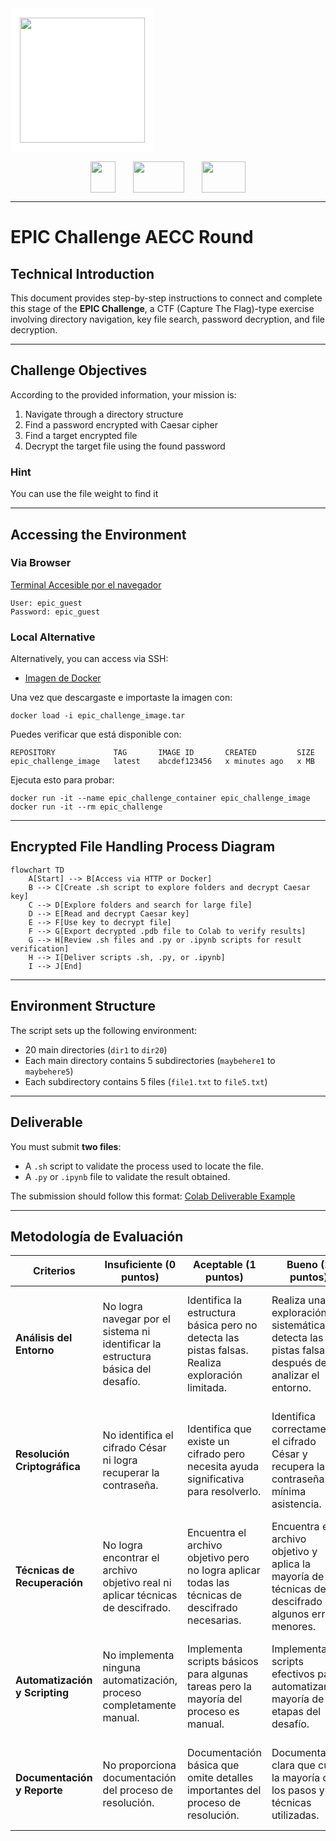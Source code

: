 <div align="center" style="background-color: white; padding: 15px; border-radius: 8px; display: inline-block; margin: 0 auto;">
  <img src="https://ciencialatitud0.github.io/EPIC_5/images/uide.png" width="200">
</div>

<div align="center" style="margin-top: 15px;">
  <img src="https://s3.dualstack.us-east-2.amazonaws.com/pythondotorg-assets/media/community/logos/python-logo-only.png" width="40" height="50" style="margin: 0 12px; vertical-align: middle;">
  <img src="https://upload.wikimedia.org/wikipedia/commons/thumb/d/d0/Google_Colaboratory_SVG_Logo.svg/960px-Google_Colaboratory_SVG_Logo.svg.png" width="82" height="50" style="margin: 0 12px; vertical-align: middle;">
  <img src="https://d33wubrfki0l68.cloudfront.net/45825999a370278a2d392daafce3e7a95de0fff2/3bada/img/logo/svg/full_colored_light.svg" width="70" height="50" style="margin: 0 12px; vertical-align: middle;">
</div>

---

# EPIC Challenge AECC Round

## Technical Introduction

This document provides step-by-step instructions to connect and complete this stage of the **EPIC Challenge**, a CTF (Capture The Flag)-type exercise involving directory navigation, key file search, password decryption, and file decryption.

---

## Challenge Objectives

According to the provided information, your mission is:

1. Navigate through a directory structure
2. Find a password encrypted with Caesar cipher
3. Find a target encrypted file
4. Decrypt the target file using the found password

###  Hint 
You can use the file weight to find it

---

## Accessing the Environment

### Via Browser

[Terminal Accesible por el navegador](http://shortline.proxy.rlwy.net:53282/)

```
User: epic_guest  
Password: epic_guest
```

### Local Alternative

Alternatively, you can access via SSH:

* [Imagen de Docker](https://drive.google.com/drive/u/0/folders/1gY8ZtA_0j8u8SzFG6WW-2v7EmTt2oMSS)

Una vez que descargaste e importaste la imagen con:

```
docker load -i epic_challenge_image.tar
```

Puedes verificar que está disponible con:

```
REPOSITORY             TAG       IMAGE ID       CREATED         SIZE
epic_challenge_image   latest    abcdef123456   x minutes ago   x MB
```

Ejecuta esto para probar:

```
docker run -it --name epic_challenge_container epic_challenge_image
docker run -it --rm epic_challenge
```

---

## Encrypted File Handling Process Diagram

```mermaid
flowchart TD
    A[Start] --> B[Access via HTTP or Docker]
    B --> C[Create .sh script to explore folders and decrypt Caesar key]
    C --> D[Explore folders and search for large file]
    D --> E[Read and decrypt Caesar key]
    E --> F[Use key to decrypt file]
    F --> G[Export decrypted .pdb file to Colab to verify results]
    G --> H[Review .sh files and .py or .ipynb scripts for result verification]
    H --> I[Deliver scripts .sh, .py, or .ipynb]
    I --> J[End]
```

---

## Environment Structure

The script sets up the following environment:

* 20 main directories (`dir1` to `dir20`)
* Each main directory contains 5 subdirectories (`maybehere1` to `maybehere5`)
* Each subdirectory contains 5 files (`file1.txt` to `file5.txt`)

---

## Deliverable

You must submit **two files**:

* A `.sh` script to validate the process used to locate the file.
* A `.py` or `.ipynb` file to validate the result obtained.

The submission should follow this format:
[Colab Deliverable Example](https://colab.research.google.com/drive/1AG0d2z8kajN1Y8asFLcHd6FqHbgoRZf3?usp=sharing)

---

## Metodología de Evaluación




| **Criterios**                  | **Insuficiente (0 puntos)**                                                      | **Aceptable (1 puntos)**                                                                        | **Bueno (2 puntos)**                                                                                        | **Excelente (30 puntos)**                                                                                                           | **Peso** |
| ------------------------------ | -------------------------------------------------------------------------------- | ------------------------------------------------------------------------------------------------ | ------------------------------------------------------------------------------------------------------------ | ------------------------------------------------------------------------------------------------------------------------------------ | -------- |
| **Análisis del Entorno**       | No logra navegar por el sistema ni identificar la estructura básica del desafío. | Identifica la estructura básica pero no detecta las pistas falsas. Realiza exploración limitada. | Realiza una exploración sistemática y detecta las pistas falsas después de analizar el entorno.              | Análisis exhaustivo del entorno, rápida identificación de pistas verdaderas y falsas, documentación completa del proceso.            | 20%      |
| **Resolución Criptográfica**   | No identifica el cifrado César ni logra recuperar la contraseña.                 | Identifica que existe un cifrado pero necesita ayuda significativa para resolverlo.              | Identifica correctamente el cifrado César y recupera la contraseña con mínima asistencia.                    | Identifica inmediatamente el cifrado César, determina el desplazamiento correcto y recupera la contraseña de forma autónoma.         | 25%      |
| **Técnicas de Recuperación**   | No logra encontrar el archivo objetivo real ni aplicar técnicas de descifrado.   | Encuentra el archivo objetivo pero no logra aplicar todas las técnicas de descifrado necesarias. | Encuentra el archivo objetivo y aplica la mayoría de las técnicas de descifrado con algunos errores menores. | Encuentra el archivo objetivo rápidamente y aplica todas las técnicas de descifrado (AES y múltiples descompresiones) correctamente. | 30%      |
| **Automatización y Scripting** | No implementa ninguna automatización, proceso completamente manual.              | Implementa scripts básicos para algunas tareas pero la mayoría del proceso es manual.            | Implementa scripts efectivos para automatizar la mayoría de las etapas del desafío.                          | Desarrolla un sistema de scripts completo que automatiza todo el proceso de principio a fin con manejo de errores.                   | 15%      |
| **Documentación y Reporte**    | No proporciona documentación del proceso de resolución.                          | Documentación básica que omite detalles importantes del proceso de resolución.                   | Documentación clara que cubre la mayoría de los pasos y técnicas utilizadas.                                 | Documentación exhaustiva, bien estructurada, con explicaciones detalladas de cada técnica y decisión tomada.                         | 10%      |

